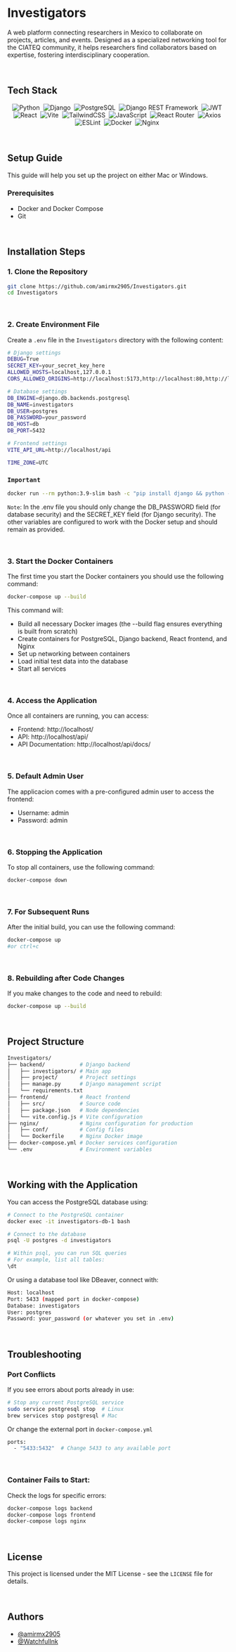 # Investigators

A web platform connecting researchers in Mexico to collaborate on projects, articles, and events. Designed as a specialized networking tool for the CIATEQ community, it helps researchers find collaborators based on expertise, fostering interdisciplinary cooperation.

<br>

## Tech Stack

<p align="center">
    <a href="https://www.python.org/" style="text-decoration: none;"><img src="https://img.shields.io/badge/Python-3776AB?style=for-the-badge&logo=python&logoColor=white" alt="Python"></a>&nbsp;
    <a href="https://www.djangoproject.com/" style="text-decoration: none;"><img src="https://img.shields.io/badge/Django-092E20?style=for-the-badge&logo=django&logoColor=white" alt="Django"></a>&nbsp;
    <a href="https://www.postgresql.org/" style="text-decoration: none;"><img src="https://img.shields.io/badge/PostgreSQL-336791?style=for-the-badge&logo=postgresql&logoColor=white" alt="PostgreSQL"></a>&nbsp;
    <a href="https://www.django-rest-framework.org/" style="text-decoration: none;"><img src="https://img.shields.io/badge/Django_REST-FF1709?style=for-the-badge&logo=django&logoColor=white" alt="Django REST Framework"></a>&nbsp;
    <a href="https://jwt.io/" style="text-decoration: none;"><img src="https://img.shields.io/badge/JWT-000000?style=for-the-badge&logo=jsonwebtokens&logoColor=white" alt="JWT"></a>&nbsp;
    <a href="https://reactjs.org/" style="text-decoration: none;"><img src="https://img.shields.io/badge/React-61DAFB?style=for-the-badge&logo=react&logoColor=black" alt="React"></a>&nbsp; 
    <a href="https://vitejs.dev/" style="text-decoration: none;"><img src="https://img.shields.io/badge/Vite-646CFF?style=for-the-badge&logo=vite&logoColor=white" alt="Vite"></a>&nbsp;
    <a href="https://tailwindcss.com/" style="text-decoration: none;"><img src="https://img.shields.io/badge/TailwindCSS-06B6D4?style=for-the-badge&logo=tailwindcss&logoColor=white" alt="TailwindCSS"></a>&nbsp;
    <a href="https://developer.mozilla.org/en-US/docs/Web/JavaScript" style="text-decoration: none;"><img src="https://img.shields.io/badge/JavaScript-F7DF1E?style=for-the-badge&logo=javascript&logoColor=black" alt="JavaScript"></a>&nbsp;
    <a href="https://reactrouter.com/" style="text-decoration: none;"><img src="https://img.shields.io/badge/React_Router-CA4245?style=for-the-badge&logo=react-router&logoColor=white" alt="React Router"></a>&nbsp;
    <a href="https://axios-http.com/" style="text-decoration: none;"><img src="https://img.shields.io/badge/Axios-5A29E4?style=for-the-badge&logo=axios&logoColor=white" alt="Axios"></a>&nbsp;
    <a href="https://eslint.org/" style="text-decoration: none;"><img src="https://img.shields.io/badge/ESLint-4B32C3?style=for-the-badge&logo=eslint&logoColor=white" alt="ESLint"></a>&nbsp;
    <a href="https://www.docker.com/" style="text-decoration: none;"><img src="https://img.shields.io/badge/Docker-2496ED?style=for-the-badge&logo=docker&logoColor=white" alt="Docker"></a>&nbsp;
    <a href="https://www.nginx.com/" style="text-decoration: none;"><img src="https://img.shields.io/badge/Nginx-009639?style=for-the-badge&logo=nginx&logoColor=white" alt="Nginx"></a>&nbsp;
</p>

<br>

## Setup Guide
This guide will help you set up the project on either Mac or Windows.
<br>

### Prerequisites

- Docker and Docker Compose
- Git

<br>

## Installation Steps

### 1. Clone the Repository

```bash
git clone https://github.com/amirmx2905/Investigators.git
cd Investigators
```
<br>

### 2. Create Environment File

Create a `.env` file in the `Investigators` directory with the following content:

```bash
# Django settings
DEBUG=True
SECRET_KEY=your_secret_key_here
ALLOWED_HOSTS=localhost,127.0.0.1
CORS_ALLOWED_ORIGINS=http://localhost:5173,http://localhost:80,http://localhost

# Database settings
DB_ENGINE=django.db.backends.postgresql
DB_NAME=investigators
DB_USER=postgres
DB_PASSWORD=your_password
DB_HOST=db
DB_PORT=5432

# Frontend settings
VITE_API_URL=http://localhost/api

TIME_ZONE=UTC
```

### `Important`

```bash
docker run --rm python:3.9-slim bash -c "pip install django && python -c 'from django.core.management.utils import get_random_secret_key; print(get_random_secret_key())'"
```

`Note`: In the .env file you should only change the DB_PASSWORD field (for database security) and the SECRET_KEY field (for Django security). The other variables are configured to work with the Docker setup and should remain as provided.

<br>

### 3. Start the Docker Containers

The first time you start the Docker containers you should use the following command:
```bash
docker-compose up --build
```
This command will:

- Build all necessary Docker images (the --build flag ensures everything is built from scratch)
- Create containers for PostgreSQL, Django backend, React frontend, and Nginx
- Set up networking between containers
- Load initial test data into the database
- Start all services

<br>

### 4. Access the Application

Once all containers are running, you can access:
- Frontend: http://localhost/
- API: http://localhost/api/
- API Documentation: http://localhost/api/docs/

<br>

### 5. Default Admin User

The applicacion comes with a pre-configured admin user to access the frontend:
- Username: admin
- Password: admin

<br>

### 6. Stopping the Application

To stop all containers, use the following command:
```bash
docker-compose down
```

<br>

### 7. For Subsequent Runs

After the initial build, you can use the following command:
```bash
docker-compose up 
#or ctrl+c
```

<br>

### 8. Rebuilding after Code Changes

If you make changes to the code and need to rebuild:
```bash
docker-compose up --build
```

<br>

## Project Structure

```bash
Investigators/
├── backend/           # Django backend
│   ├── investigators/ # Main app
│   ├── project/       # Project settings
│   ├── manage.py      # Django management script
│   └── requirements.txt
├── frontend/          # React frontend
│   ├── src/           # Source code
│   ├── package.json   # Node dependencies
│   └── vite.config.js # Vite configuration
├── nginx/             # Nginx configuration for production
│   ├── conf/          # Config files
│   └── Dockerfile     # Nginx Docker image
├── docker-compose.yml # Docker services configuration
└── .env               # Environment variables
```

<br>

## Working with the Application

You can access the PostgreSQL database using:

```bash
# Connect to the PostgreSQL container
docker exec -it investigators-db-1 bash

# Connect to the database
psql -U postgres -d investigators

# Within psql, you can run SQL queries
# For example, list all tables:
\dt
```

Or using a database tool like DBeaver, connect with:

```bash
Host: localhost
Port: 5433 (mapped port in docker-compose)
Database: investigators
User: postgres
Password: your_password (or whatever you set in .env)
```

<br>

## Troubleshooting

### Port Conflicts

If you see errors about ports already in use:

```bash
# Stop any current PostgreSQL service
sudo service postgresql stop  # Linux
brew services stop postgresql # Mac
```

Or change the external port in `docker-compose.yml`

```bash
ports:
  - "5433:5432"  # Change 5433 to any available port
```

<br>

### Container Fails to Start:

Check the logs for specific errors:

```bash
docker-compose logs backend
docker-compose logs frontend
docker-compose logs nginx
```

<br>

## License

This project is licensed under the MIT License - see the `LICENSE` file for details.

<br>

## Authors

- [@amirmx2905](https://github.com/amirmx2905)
- [@WatchfulInk](https://github.com/WatchfulInk)
